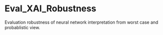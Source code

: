 # Eval_XAI_Robustness
Evaluation robustness of neural network interpretation from worst case and probablistic view.
